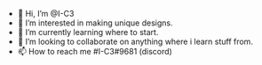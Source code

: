 - 👋 Hi, I’m @I-C3
- 👀 I’m interested in making unique designs.
- 🌱 I’m currently learning where to start.
- 💞️ I’m looking to collaborate on anything where i learn stuff from.
- 📫 How to reach me #I-C3#9681 (discord)
<!---
I-C3/I-C3 is a ✨ special ✨ repository because its `README.md` (this file) appears on your GitHub profile.
You can click the Preview link to take a look at your changes.
--->
